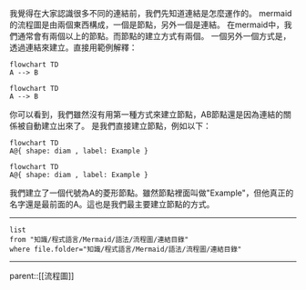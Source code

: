 我覺得在大家認識很多不同的連結前，我們先知道連結是怎麼運作的。
mermaid的流程圖是由兩個東西構成，一個是節點，另外一個是連結。
在mermaid中，我們通常會有兩個以上的節點。而節點的建立方式有兩個。
一個另外一個方式是，透過連結來建立。直接用範例解釋：
```Mermaid
flowchart TD
A --> B
```
```mermaid
flowchart TD
A --> B
```
你可以看到，我們雖然沒有用第一種方式來建立節點，AB節點還是因為連結的關係被自動建立出來了。
是我們直接建立節點，例如以下：
```Mermaid
flowchart TD
A@{ shape: diam , label: Example }
```
```mermaid
flowchart TD
A@{ shape: diam , label: Example }
```
我們建立了一個代號為A的菱形節點。雖然節點裡面叫做"Example"，但他真正的名字還是最前面的A。這也是我們最主要建立節點的方式。


- - -
```dataview
list
from "知識/程式語言/Mermaid/語法/流程圖/連結目錄"
where file.folder="知識/程式語言/Mermaid/語法/流程圖/連結目錄"
```
- - -
parent::[[流程圖]]

